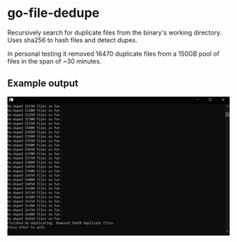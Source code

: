 # go-file-dedupe

Recursively search for duplicate files from the binary's working directory. Uses sha256 to hash files and detect dupes. 

In personal testing it removed 16470 duplicate files from a 150GB pool of files in the span of ~30 minutes.

## Example output
![dedupe cli output](dedupe-dialog.png)
